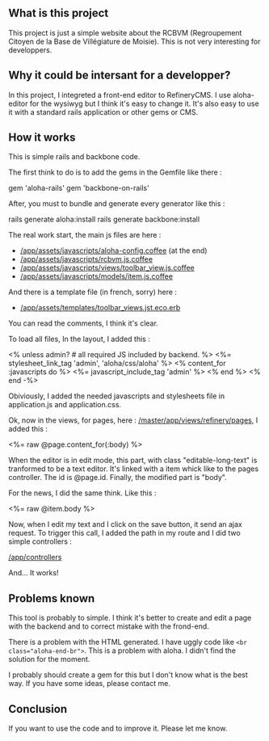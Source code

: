 ## What is this project

This project is just a simple website about the RCBVM (Regroupement Citoyen de la Base de Villégiature de Moisie). This is not very interesting for developpers.

## Why it could be intersant for a developper?

In this project, I integreted a front-end editor to RefineryCMS. I use aloha-editor for the wysiwyg but I think it's easy to change it. It's also easy to use it with a standard rails application or other gems or CMS.

## How it works

This is simple rails and backbone code.

The first think to do is to add the gems in the Gemfile like there :

  gem 'aloha-rails'
  gem 'backbone-on-rails'

After, you must to bundle and generate every generator like this :

  rails generate aloha:install
  rails generate backbone:install

The real work start, the main js files are here :

  - [/app/assets/javascripts/aloha-config.coffee](https://github.com/GCorbel/rcbvm/blob/master/app/assets/javascripts/aloha-config.coffee) (at the end)
  - [/app/assets/javascripts/rcbvm.js.coffee](https://github.com/GCorbel/rcbvm/blob/master/app/assets/javascripts/rcbvm.js.coffee)
  - [/app/assets/javascripts/views/toolbar_view.js.coffee](https://github.com/GCorbel/rcbvm/blob/master/app/assets/javascripts/views/toolbar_view.js.coffee)
  - [/app/assets/javascripts/models/item.js.coffee](https://github.com/GCorbel/rcbvm/blob/master/app/assets/javascripts/models/item.js.coffee)

And there is a template file (in french, sorry) here :

  - [/app/assets/templates/toolbar_views.jst.eco.erb](https://github.com/GCorbel/rcbvm/blob/master/app/assets/templates/toolbar_views.jst.eco.erb)

You can read the comments, I think it's clear.

To load all files, In the layout, I added this :

  <% unless admin? # all required JS included by backend. %>
    <%= stylesheet_link_tag 'admin', 'aloha/css/aloha' %>
    <% content_for :javascripts do %>
      <script data-aloha-plugins="common/table, common/highlighteditables, common/format,common/list,common/link,common/block,common/undo,common/contenthandler,common/paste" src="/assets/aloha/lib/aloha.js" type="text/javascript"></script>
      <%= javascript_include_tag 'admin' %>
    <% end %>
  <% end -%>

Obiviously, I added the needed javascripts and stylesheets file in application.js and application.css.

Ok, now in the views, for pages, here : [/master/app/views/refinery/pages](https://github.com/GCorbel/rcbvm/tree/master/app/views/refinery/pages), I added this :

  <div class="editable-long-text" data-object="pages" data-id="<%= @page.id %>" data-attribute="body">
    <%= raw @page.content_for(:body) %>
  </div>

When the editor is in edit mode, this part, with class "editable-long-text" is tranformed to be a text editor. It's linked with a item whick like to the pages controller. The id is @page.id. Finally, the modified part is "body".

For the news, I did the same think. Like this :

  <div class="editable-long-text" data-object="news" data-id="<%= @item.id %>" data-attribute="body">
    <%= raw @item.body %>
  </div>

Now, when I edit my text and I click on the save button, it send an ajax request. To trigger this call, I added the path in my route and I did two simple controllers :

  [/app/controllers](https://github.com/GCorbel/rcbvm/tree/master/app/controllers)

And... It works!

## Problems known

This tool is probably to simple. I think it's better to create and edit a page with the backend and to correct mistake with the frond-end.

There is a problem with the HTML generated. I have uggly code like `<br class="aloha-end-br">`. This is a problem with aloha. I didn't find the solution for the moment.

I probably should create a gem for this but I don't know what is the best way. If you have some ideas, please contact me.

## Conclusion

If you want to use the code and to improve it. Please let me know.

